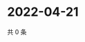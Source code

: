 # 2022-04-21

共 0 条

<!-- BEGIN WEIBO -->
<!-- 最后更新时间 Thu Apr 21 2022 15:01:17 GMT+0800 (China Standard Time) -->

<!-- END WEIBO -->
